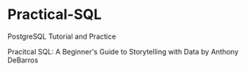 # Practical-SQL

PostgreSQL Tutorial and Practice

Pracitcal SQL: A Beginner's Guide to Storytelling with Data by Anthony DeBarros
